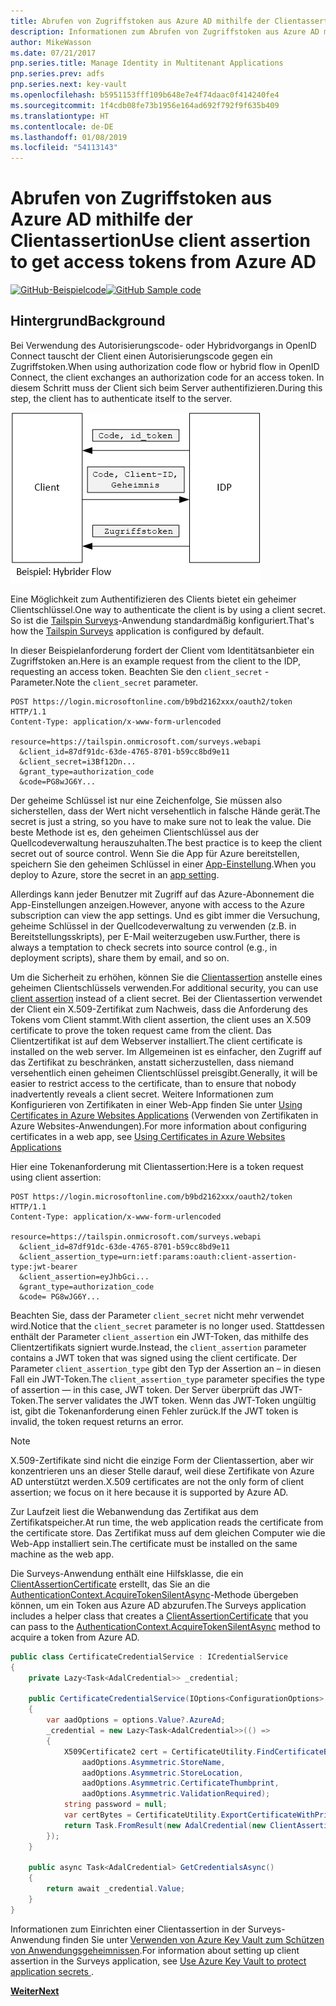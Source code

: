 ```yaml
---
title: Abrufen von Zugriffstoken aus Azure AD mithilfe der Clientassertion
description: Informationen zum Abrufen von Zugriffstoken aus Azure AD mithilfe der Clientassertion.
author: MikeWasson
ms.date: 07/21/2017
pnp.series.title: Manage Identity in Multitenant Applications
pnp.series.prev: adfs
pnp.series.next: key-vault
ms.openlocfilehash: b5951153fff109b648e7e4f74daac0f414240fe4
ms.sourcegitcommit: 1f4cdb08fe73b1956e164ad692f792f9f635b409
ms.translationtype: HT
ms.contentlocale: de-DE
ms.lasthandoff: 01/08/2019
ms.locfileid: "54113143"
---
```

# <a name="use-client-assertion-to-get-access-tokens-from-azure-ad"></a><span data-ttu-id="34c4d-103">Abrufen von Zugriffstoken aus Azure AD mithilfe der Clientassertion</span><span class="sxs-lookup"><span data-stu-id="34c4d-103">Use client assertion to get access tokens from Azure AD</span></span>

<span data-ttu-id="34c4d-104">[![GitHub](../_images/github.png)-Beispielcode][sample application]</span><span class="sxs-lookup"><span data-stu-id="34c4d-104">[![GitHub](../_images/github.png) Sample code][sample application]</span></span>

## <a name="background"></a><span data-ttu-id="34c4d-105">Hintergrund</span><span class="sxs-lookup"><span data-stu-id="34c4d-105">Background</span></span>

<span data-ttu-id="34c4d-106">Bei Verwendung des Autorisierungscode- oder Hybridvorgangs in OpenID Connect tauscht der Client einen Autorisierungscode gegen ein Zugriffstoken.</span><span class="sxs-lookup"><span data-stu-id="34c4d-106">When using authorization code flow or hybrid flow in OpenID Connect, the client exchanges an authorization code for an access token.</span></span> <span data-ttu-id="34c4d-107">In diesem Schritt muss der Client sich beim Server authentifizieren.</span><span class="sxs-lookup"><span data-stu-id="34c4d-107">During this step, the client has to authenticate itself to the server.</span></span>

![Geheimer Clientschlüssel](./images/client-secret.png)

<span data-ttu-id="34c4d-109">Eine Möglichkeit zum Authentifizieren des Clients bietet ein geheimer Clientschlüssel.</span><span class="sxs-lookup"><span data-stu-id="34c4d-109">One way to authenticate the client is by using a client secret.</span></span> <span data-ttu-id="34c4d-110">So ist die [Tailspin Surveys][Surveys]-Anwendung standardmäßig konfiguriert.</span><span class="sxs-lookup"><span data-stu-id="34c4d-110">That's how the [Tailspin Surveys][Surveys] application is configured by default.</span></span>

<span data-ttu-id="34c4d-111">In dieser Beispielanforderung fordert der Client vom Identitätsanbieter ein Zugriffstoken an.</span><span class="sxs-lookup"><span data-stu-id="34c4d-111">Here is an example request from the client to the IDP, requesting an access token.</span></span> <span data-ttu-id="34c4d-112">Beachten Sie den `client_secret` -Parameter.</span><span class="sxs-lookup"><span data-stu-id="34c4d-112">Note the `client_secret` parameter.</span></span>

```http
POST https://login.microsoftonline.com/b9bd2162xxx/oauth2/token HTTP/1.1
Content-Type: application/x-www-form-urlencoded

resource=https://tailspin.onmicrosoft.com/surveys.webapi
  &client_id=87df91dc-63de-4765-8701-b59cc8bd9e11
  &client_secret=i3Bf12Dn...
  &grant_type=authorization_code
  &code=PG8wJG6Y...
```

<span data-ttu-id="34c4d-113">Der geheime Schlüssel ist nur eine Zeichenfolge, Sie müssen also sicherstellen, dass der Wert nicht versehentlich in falsche Hände gerät.</span><span class="sxs-lookup"><span data-stu-id="34c4d-113">The secret is just a string, so you have to make sure not to leak the value.</span></span> <span data-ttu-id="34c4d-114">Die beste Methode ist es, den geheimen Clientschlüssel aus der Quellcodeverwaltung herauszuhalten.</span><span class="sxs-lookup"><span data-stu-id="34c4d-114">The best practice is to keep the client secret out of source control.</span></span> <span data-ttu-id="34c4d-115">Wenn Sie die App für Azure bereitstellen, speichern Sie den geheimen Schlüssel in einer [App-Einstellung][configure-web-app].</span><span class="sxs-lookup"><span data-stu-id="34c4d-115">When you deploy to Azure, store the secret in an [app setting][configure-web-app].</span></span>

<span data-ttu-id="34c4d-116">Allerdings kann jeder Benutzer mit Zugriff auf das Azure-Abonnement die App-Einstellungen anzeigen.</span><span class="sxs-lookup"><span data-stu-id="34c4d-116">However, anyone with access to the Azure subscription can view the app settings.</span></span> <span data-ttu-id="34c4d-117">Und es gibt immer die Versuchung, geheime Schlüssel in der Quellcodeverwaltung zu verwenden (z.B. in Bereitstellungsskripts), per E-Mail weiterzugeben usw.</span><span class="sxs-lookup"><span data-stu-id="34c4d-117">Further, there is always a temptation to check secrets into source control (e.g., in deployment scripts), share them by email, and so on.</span></span>

<span data-ttu-id="34c4d-118">Um die Sicherheit zu erhöhen, können Sie die [Clientassertion] anstelle eines geheimen Clientschlüssels verwenden.</span><span class="sxs-lookup"><span data-stu-id="34c4d-118">For additional security, you can use [client assertion] instead of a client secret.</span></span> <span data-ttu-id="34c4d-119">Bei der Clientassertion verwendet der Client ein X.509-Zertifikat zum Nachweis, dass die Anforderung des Tokens vom Client stammt.</span><span class="sxs-lookup"><span data-stu-id="34c4d-119">With client assertion, the client uses an X.509 certificate to prove the token request came from the client.</span></span> <span data-ttu-id="34c4d-120">Das Clientzertifikat ist auf dem Webserver installiert.</span><span class="sxs-lookup"><span data-stu-id="34c4d-120">The client certificate is installed on the web server.</span></span> <span data-ttu-id="34c4d-121">Im Allgemeinen ist es einfacher, den Zugriff auf das Zertifikat zu beschränken, anstatt sicherzustellen, dass niemand versehentlich einen geheimen Clientschlüssel preisgibt.</span><span class="sxs-lookup"><span data-stu-id="34c4d-121">Generally, it will be easier to restrict access to the certificate, than to ensure that nobody inadvertently reveals a client secret.</span></span> <span data-ttu-id="34c4d-122">Weitere Informationen zum Konfigurieren von Zertifikaten in einer Web-App finden Sie unter [Using Certificates in Azure Websites Applications][using-certs-in-websites] (Verwenden von Zertifikaten in Azure Websites-Anwendungen).</span><span class="sxs-lookup"><span data-stu-id="34c4d-122">For more information about configuring certificates in a web app, see [Using Certificates in Azure Websites Applications][using-certs-in-websites]</span></span>

<span data-ttu-id="34c4d-123">Hier eine Tokenanforderung mit Clientassertion:</span><span class="sxs-lookup"><span data-stu-id="34c4d-123">Here is a token request using client assertion:</span></span>

```http
POST https://login.microsoftonline.com/b9bd2162xxx/oauth2/token HTTP/1.1
Content-Type: application/x-www-form-urlencoded

resource=https://tailspin.onmicrosoft.com/surveys.webapi
  &client_id=87df91dc-63de-4765-8701-b59cc8bd9e11
  &client_assertion_type=urn:ietf:params:oauth:client-assertion-type:jwt-bearer
  &client_assertion=eyJhbGci...
  &grant_type=authorization_code
  &code= PG8wJG6Y...
```

<span data-ttu-id="34c4d-124">Beachten Sie, dass der Parameter `client_secret` nicht mehr verwendet wird.</span><span class="sxs-lookup"><span data-stu-id="34c4d-124">Notice that the `client_secret` parameter is no longer used.</span></span> <span data-ttu-id="34c4d-125">Stattdessen enthält der Parameter `client_assertion` ein JWT-Token, das mithilfe des Clientzertifikats signiert wurde.</span><span class="sxs-lookup"><span data-stu-id="34c4d-125">Instead, the `client_assertion` parameter contains a JWT token that was signed using the client certificate.</span></span> <span data-ttu-id="34c4d-126">Der Parameter `client_assertion_type` gibt den Typ der Assertion an – in diesen Fall ein JWT-Token.</span><span class="sxs-lookup"><span data-stu-id="34c4d-126">The `client_assertion_type` parameter specifies the type of assertion &mdash; in this case, JWT token.</span></span> <span data-ttu-id="34c4d-127">Der Server überprüft das JWT-Token.</span><span class="sxs-lookup"><span data-stu-id="34c4d-127">The server validates the JWT token.</span></span> <span data-ttu-id="34c4d-128">Wenn das JWT-Token ungültig ist, gibt die Tokenanforderung einen Fehler zurück.</span><span class="sxs-lookup"><span data-stu-id="34c4d-128">If the JWT token is invalid, the token request returns an error.</span></span>

> [!NOTE]
> <span data-ttu-id="34c4d-129">X.509-Zertifikate sind nicht die einzige Form der Clientassertion, aber wir konzentrieren uns an dieser Stelle darauf, weil diese Zertifikate von Azure AD unterstützt werden.</span><span class="sxs-lookup"><span data-stu-id="34c4d-129">X.509 certificates are not the only form of client assertion; we focus on it here because it is supported by Azure AD.</span></span>

<span data-ttu-id="34c4d-130">Zur Laufzeit liest die Webanwendung das Zertifikat aus dem Zertifikatspeicher.</span><span class="sxs-lookup"><span data-stu-id="34c4d-130">At run time, the web application reads the certificate from the certificate store.</span></span> <span data-ttu-id="34c4d-131">Das Zertifikat muss auf dem gleichen Computer wie die Web-App installiert sein.</span><span class="sxs-lookup"><span data-stu-id="34c4d-131">The certificate must be installed on the same machine as the web app.</span></span>

<span data-ttu-id="34c4d-132">Die Surveys-Anwendung enthält eine Hilfsklasse, die ein [ClientAssertionCertificate](/dotnet/api/microsoft.identitymodel.clients.activedirectory.clientassertioncertificate) erstellt, das Sie an die [AuthenticationContext.AcquireTokenSilentAsync](/dotnet/api/microsoft.identitymodel.clients.activedirectory.authenticationcontext.acquiretokensilentasync)-Methode übergeben können, um ein Token aus Azure AD abzurufen.</span><span class="sxs-lookup"><span data-stu-id="34c4d-132">The Surveys application includes a helper class that creates a [ClientAssertionCertificate](/dotnet/api/microsoft.identitymodel.clients.activedirectory.clientassertioncertificate) that you can pass to the [AuthenticationContext.AcquireTokenSilentAsync](/dotnet/api/microsoft.identitymodel.clients.activedirectory.authenticationcontext.acquiretokensilentasync) method to acquire a token from Azure AD.</span></span>

```csharp
public class CertificateCredentialService : ICredentialService
{
    private Lazy<Task<AdalCredential>> _credential;

    public CertificateCredentialService(IOptions<ConfigurationOptions> options)
    {
        var aadOptions = options.Value?.AzureAd;
        _credential = new Lazy<Task<AdalCredential>>(() =>
        {
            X509Certificate2 cert = CertificateUtility.FindCertificateByThumbprint(
                aadOptions.Asymmetric.StoreName,
                aadOptions.Asymmetric.StoreLocation,
                aadOptions.Asymmetric.CertificateThumbprint,
                aadOptions.Asymmetric.ValidationRequired);
            string password = null;
            var certBytes = CertificateUtility.ExportCertificateWithPrivateKey(cert, out password);
            return Task.FromResult(new AdalCredential(new ClientAssertionCertificate(aadOptions.ClientId, new X509Certificate2(certBytes, password))));
        });
    }

    public async Task<AdalCredential> GetCredentialsAsync()
    {
        return await _credential.Value;
    }
}
```

<span data-ttu-id="34c4d-133">Informationen zum Einrichten einer Clientassertion in der Surveys-Anwendung finden Sie unter [Verwenden von Azure Key Vault zum Schützen von Anwendungsgeheimnissen][key vault].</span><span class="sxs-lookup"><span data-stu-id="34c4d-133">For information about setting up client assertion in the Surveys application, see [Use Azure Key Vault to protect application secrets ][key vault].</span></span>

<span data-ttu-id="34c4d-134">[**Weiter**][key vault]</span><span class="sxs-lookup"><span data-stu-id="34c4d-134">[**Next**][key vault]</span></span>

<!-- links -->

[configure-web-app]: /azure/app-service-web/web-sites-configure/
[azure-management-portal]: https://portal.azure.com
[Clientassertion]: https://tools.ietf.org/html/rfc7521
[client assertion]: https://tools.ietf.org/html/rfc7521
[key vault]: key-vault.md
[Setup-KeyVault]: https://github.com/mspnp/multitenant-saas-guidance/blob/master/scripts/Setup-KeyVault.ps1
[Surveys]: tailspin.md
[using-certs-in-websites]: https://azure.microsoft.com/blog/using-certificates-in-azure-websites-applications/

[sample application]: https://github.com/mspnp/multitenant-saas-guidance
